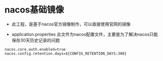 
# nacos基础镜像

- 此工程，是基于nacos官方镜像制作，可以直接使用官网的镜像

- application.properties
此文件为nacos配置文件，主要是为了解决nacos只能保存30天历史记录的问题

```shell
nacos.core.auth.enabled=true
nacos.config.retention.days=${CONFIG_RETENTION_DAYS:300}
```
